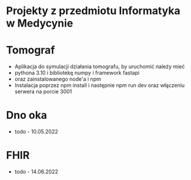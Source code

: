 # Projekty z przedmiotu Informatyka w Medycynie

# Tomograf

- Aplikacja do symulacji działania tomografu, by uruchomić należy mieć
- pythona 3.10 i bibliotekę numpy i framework fastapi
- oraz zainstalowanego node'a i npm
- Instalacja poprzez npm install i następnie npm run dev oraz włączeniu serwera na porcie 3001

# Dno oka

- todo - 10.05.2022

# FHIR

- todo - 14.06.2022
